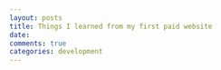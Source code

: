 ```yaml
---
layout: posts
title: Things I learned from my first paid website
date:
comments: true
categories: development
---
```

